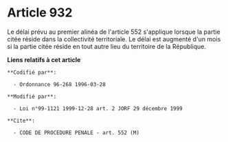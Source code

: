 # Article 932

Le délai prévu au premier alinéa de l'article 552 s'applique lorsque la partie citée réside dans la collectivité
territoriale. Le délai est augmenté d'un mois si la partie citée réside en tout autre lieu du territoire de la République.

**Liens relatifs à cet article**

	**Codifié par**:

	  - Ordonnance 96-268 1996-03-28

	**Modifié par**:

	  - Loi n°99-1121 1999-12-28 art. 2 JORF 29 décembre 1999

	**Cite**:

	  - CODE DE PROCEDURE PENALE - art. 552 (M)

